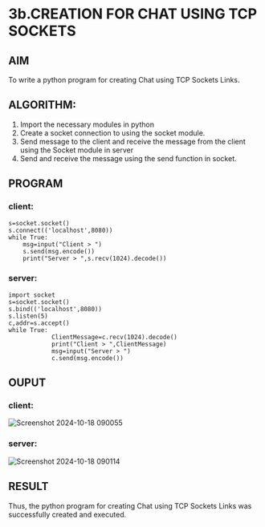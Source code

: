 # 3b.CREATION FOR CHAT USING TCP SOCKETS
## AIM
To write a python program for creating Chat using TCP Sockets Links.
## ALGORITHM:
1. Import the necessary modules in python
2. Create a socket connection to using the socket module.
3. Send message to the client and receive the message from the client using the Socket module in
 server
4. Send and receive the message using the send function in socket.
## PROGRAM
### client:
```
s=socket.socket() 
s.connect(('localhost',8080)) 
while True: 
    msg=input("Client > ") 
    s.send(msg.encode()) 
    print("Server > ",s.recv(1024).decode())
```
### server:
```
import socket 
s=socket.socket() 
s.bind(('localhost',8080)) 
s.listen(5) 
c,addr=s.accept() 
while True: 
            ClientMessage=c.recv(1024).decode() 
            print("Client > ",ClientMessage) 
            msg=input("Server > ") 
            c.send(msg.encode())
```
## OUPUT
### client:
![Screenshot 2024-10-18 090055](https://github.com/user-attachments/assets/2d167d18-6775-42f7-bf15-e73c27aeda26)

### server:
![Screenshot 2024-10-18 090114](https://github.com/user-attachments/assets/43a8f7a6-17c8-4cde-a8a5-9c97c5f91613)

## RESULT
Thus, the python program for creating Chat using TCP Sockets Links was successfully 
created and executed.
